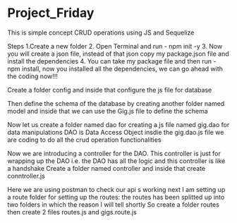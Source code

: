 # Project_Friday
This is simple concept CRUD operations using JS and Sequelize

Steps
   1.Create a new folder
   2. Open Terminal and run - npm init -y
   3. Now you will create a json file, instead of that json copy my package.json file and install the dependencies
   4. You can take my package file and then run - npm install, now you installed all the dependencies, we can go ahead with the coding now!!!


Create a folder config and inside that configure the js file for database

Then define the schema of the database by creating another folder named model and inside that we can use the Gig.js file to define the schema

Now let us create a folder named dao for creating a js file named gig.dao for data manipulations
DAO is Data Access Object
insdie the gig.dao.js file we are coding to do all the crud operation functionalities

Now we are introducing a controller for the DAO. This controller is just for wrapping up the DAO i.e. the DAO has all the logic and this controller is like a handshake
Create a folder named controller and inside that create conntroller.js

Here we are using postman to check our api s working
next I am setting up a route folder for setting up the routes: the routes has been splitted up into two folders in which the reason I will tell shortly
So create a folder routes then create 2 files routes.js and gigs.route.js


